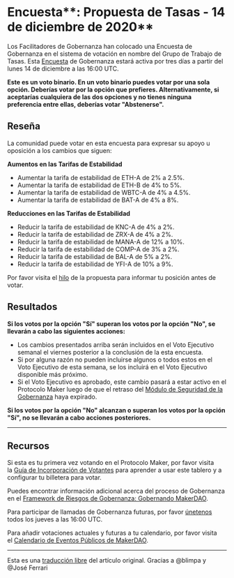 # Encuesta**: Propuesta de Tasas - 14 de diciembre de 2020**

Los Facilitadores de Gobernanza han colocado una Encuesta de Gobernanza en el sistema de votación en nombre del Grupo de Trabajo de Tasas. Esta [Encuesta](https://community-development.makerdao.com/en/learn/governance/on-chain-gov) de Gobernanza estará activa por tres días a partir del lunes 14 de diciembre a las 16:00 UTC.

**Este es un voto binario. En un voto binario puedes votar por una sola opción. Deberías votar por la opción que prefieres. Alternativamente, si aceptarías cualquiera de las dos opciones y no tienes ninguna preferencia entre ellas, deberías votar "Abstenerse".**

## **Reseña**

La comunidad puede votar en esta encuesta para expresar su apoyo u oposición a los cambios que siguen:

**Aumentos en las Tarifas de Estabilidad**

- Aumentar la tarifa de estabilidad de ETH-A de 2% a 2.5%.
- Aumentar la tarifa de estabilidad de ETH-B de 4% to 5%.
- Aumentar la tarifa de estabilidad de WBTC-A de 4% a 4.5%.
- Aumentar la tarifa de estabilidad de BAT-A de 4% a 8%.

**Reducciones en las Tarifas de Estabilidad**

- Reducir la tarifa de estabilidad de KNC-A de 4% a 2%.
- Reducir la tarifa de estabilidad de ZRX-A de 4% a 2%.
- Reducir la tarifa de estabilidad de MANA-A de 12% a 10%.
- Reducir la tarifa de estabilidad de COMP-A de 3% a 2%.
- Reducir la tarifa de estabilidad de BAL-A de 5% a 2%.
- Reducir la tarifa de estabilidad de YFI-A de 10% a 9%.

Por favor visita el [hilo](https://forum.makerdao.com/t/rates-changes-proposal-7-dec-2020/5533) de la propuesta para informar tu posición antes de votar.

## Resultados

**Si los votos por la opción "Sí" superan los votos por la opción "No", se llevarán a cabo las siguientes acciones:**

- Los cambios presentados arriba serán incluidos en el Voto Ejecutivo semanal el viernes posterior a la conclusión de la esta encuesta.
- Si por alguna razón no pueden incluirse algunos o todos estos en el Voto Ejecutivo de esta semana, se los incluirá en el Voto Ejecutivo disponible más próximo.
- Si el Voto Ejecutivo es aprobado, este cambio pasará a estar activo en el Protocolo Maker luego de que el retraso del [Módulo de Seguridad de la Gobernanza](https://forum.makerdao.com/tag/govsec-module) haya expirado.

**Si los votos por la opción "No" alcanzan o superan los votos por la opción "Sí", no se llevarán a cabo acciones posteriores.**

---

## **Recursos**

Si esta es tu primera vez votando en el Protocolo Maker, por favor visita la [Guía de Incorporación de Votantes](https://community-development.makerdao.com/onboarding/voter-onboarding) para aprender a usar este tablero y a configurar tu billetera para votar.

Puedes encontrar información adicional acerca del proceso de Gobernanza en el [Framework de Riesgos de Gobernanza: Gobernando MakerDAO](https://community-development.makerdao.com/governance/governance-risk-framework).

Para participar de llamadas de Gobernanza futuras, por favor [únetenos](https://community-development.makerdao.com/governance/governance-and-risk-meetings) todos los jueves a las 16:00 UTC.

Para añadir votaciones actuales y futuras a tu calendario, por favor visita el [Calendario de Eventos Públicos de MakerDAO](https://calendar.google.com/calendar/embed?src=makerdao.com_3efhm2ghipksegl009ktniomdk%40group.calendar.google.com&ctz=America%2FLos_Angeles).

---

Esta es una [traducción libre](https://github.com/makerdao/community/blob/master/governance/polls/Rates%20Proposal%20-%20December%2014,%202020.md) del artículo original. Gracias a @blimpa y @José Ferrari